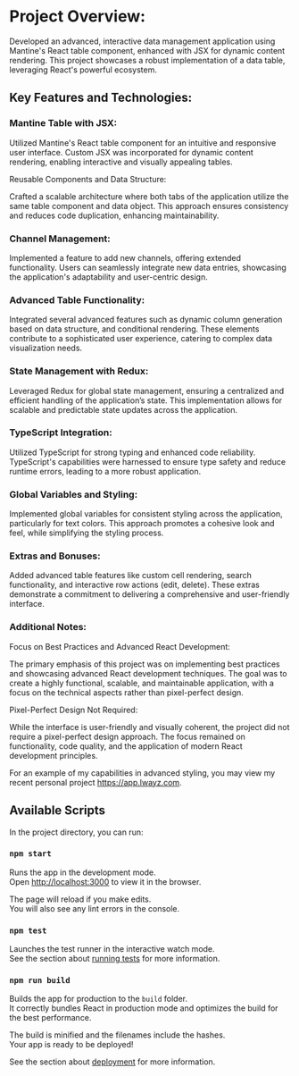 # Project Overview:

Developed an advanced, interactive data management application using Mantine's React table component, enhanced with JSX for dynamic content rendering. This project showcases a robust implementation of a data table, leveraging React's powerful ecosystem.

## Key Features and Technologies:

### Mantine Table with JSX:

Utilized Mantine's React table component for an intuitive and responsive user interface. Custom JSX was incorporated for dynamic content rendering, enabling interactive and visually appealing tables.

Reusable Components and Data Structure:

Crafted a scalable architecture where both tabs of the application utilize the same table component and data object. This approach ensures consistency and reduces code duplication, enhancing maintainability.

### Channel Management:

Implemented a feature to add new channels, offering extended functionality. Users can seamlessly integrate new data entries, showcasing the application's adaptability and user-centric design.

### Advanced Table Functionality:

Integrated several advanced features such as dynamic column generation based on data structure, and conditional rendering. These elements contribute to a sophisticated user experience, catering to complex data visualization needs.

### State Management with Redux:

Leveraged Redux for global state management, ensuring a centralized and efficient handling of the application’s state. This implementation allows for scalable and predictable state updates across the application.

### TypeScript Integration:

Utilized TypeScript for strong typing and enhanced code reliability. TypeScript's capabilities were harnessed to ensure type safety and reduce runtime errors, leading to a more robust application.

### Global Variables and Styling:

Implemented global variables for consistent styling across the application, particularly for text colors. This approach promotes a cohesive look and feel, while simplifying the styling process.

### Extras and Bonuses:

Added advanced table features like custom cell rendering, search functionality, and interactive row actions (edit, delete). These extras demonstrate a commitment to delivering a comprehensive and user-friendly interface.

### Additional Notes:

Focus on Best Practices and Advanced React Development:

The primary emphasis of this project was on implementing best practices and showcasing advanced React development techniques. The goal was to create a highly functional, scalable, and maintainable application, with a focus on the technical aspects rather than pixel-perfect design.


Pixel-Perfect Design Not Required:

While the interface is user-friendly and visually coherent, the project did not require a pixel-perfect design approach. The focus remained on functionality, code quality, and the application of modern React development principles. 


For an example of my capabilities in advanced styling, you may view my recent personal project https://app.lwayz.com.


## Available Scripts

In the project directory, you can run:

### `npm start`

Runs the app in the development mode.\
Open [http://localhost:3000](http://localhost:3000) to view it in the browser.

The page will reload if you make edits.\
You will also see any lint errors in the console.

### `npm test`

Launches the test runner in the interactive watch mode.\
See the section about [running tests](https://facebook.github.io/create-react-app/docs/running-tests) for more information.

### `npm run build`

Builds the app for production to the `build` folder.\
It correctly bundles React in production mode and optimizes the build for the best performance.

The build is minified and the filenames include the hashes.\
Your app is ready to be deployed!

See the section about [deployment](https://facebook.github.io/create-react-app/docs/deployment) for more information.
